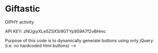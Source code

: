 # Giftastic
GIPHY activity

 API KEY:
 zNUgiyXLe5ZSXSi9GTYp959A7f2vBHmc

 Purpose of this code is to dynamically generate buttons using only jQuery (i.e. no hardcoded html buttons) -->


